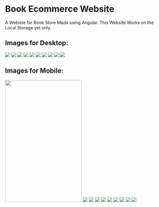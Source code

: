 <h1>Book Ecommerce Website</h1>
<p>A Webiste for Book Store Made using Angular. This Website Works on the Local Storage yet only.<p>
<h2>Images for Desktop:</h2>
<img src="./images/carousel.png"></img>
<img src="./images/sign in.png"></img>
<img src="./images/home.png"></img>
<img src="./images/testimonial.png"></img>
<img src="./images/about.png"></img>
<img src="./images/contact.png"></img>
<img src="./images/category.png"></img>
<img src="./images/detail.png"></img>
<img src="./images/cart.png"></img>
<img src="./images/order.png"></img>

<h2>Images for Mobile:</h2>
<img src="./images/carousel2.jpg" height="400px" width="250px"></img>
<img src="./images/home1.jpg"></img>
<img src="./images/testimonial 2.jpg"></img>
<img src="./images/signup2.jpg"></img>
<img src="./images/category3.jpg"></img>
<img src="./images/contact2.jpg"></img>
<img src="./images/details4.jpg"></img>
<img src="./images/details2.jpg"></img>
<img src="./images/order3 .jpg"></img>
<img src="./images/cart.jpg"></img>
